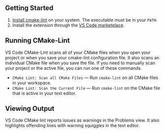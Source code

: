 <!-- Jekyll and Github Pages process this file into a website. A level -->
<!-- heading is redundant in the produced HTML. -->
<!-- markdownlint-disable MD041 -->

## Getting Started

1. [Install cmake-lint](https://cmake-format.readthedocs.io/en/latest/installation.html)
   on your system. The executable must be in your `PATH`.
1. Install the extension through the
   [VS Code marketplace](https://marketplace.visualstudio.com/items?itemName=brobeson.vscode-cmake-lint).

## Running CMake-Lint

VS Code CMake-Lint scans all of your CMake files when you open your project or
when you save your cmake-lint configuration file. It also scans an individual
CMake file when you save the file. If you need to manually scan your project or
the active file, you can run one of these commands.

- `CMake Lint: Scan all CMake Files` — Run `cmake-lint` on all CMake files in
  your workspace.
- `CMake Lint: Scan the Current File` — Run `cmake-lint` on the CMake file that
  is active in your text editor.

## Viewing Output

VS Code CMake lint reports issues as warnings in the Problems view. It also
highlights offending lines with warning squiggles in the text editor.
